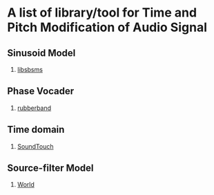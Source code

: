 # A list of library/tool for Time and Pitch Modification of Audio Signal 

## Sinusoid Model

1. [libsbsms](http://sbsms.sourceforge.net/)  


## Phase Vocader

1. [rubberband](https://github.com/breakfastquay/rubberband)

## Time domain

1. [SoundTouch](https://www.surina.net/soundtouch/)

## Source-filter Model

1. [World](https://github.com/mmorise/World)

